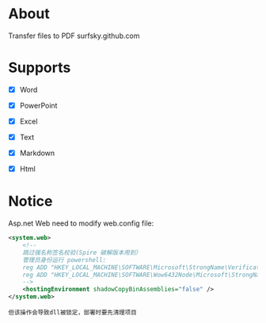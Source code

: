 ﻿# About

Transfer files to PDF
surfsky.github.com
	

# Supports

- [x] Word
- [x] PowerPoint
- [x] Excel
- [x] Text
- [x] Markdown
- [x] Html



# Notice

Asp.net Web need to modify web.config file:

``` xml
<system.web>
	<!-- 
	跳过强名称签名校验(Spire 破解版本用到）
	管理员身份运行 powershell:
	reg ADD "HKEY_LOCAL_MACHINE\SOFTWARE\Microsoft\StrongName\Verification\*,af24b530b87e22f1" 
	reg ADD "HKEY_LOCAL_MACHINE\SOFTWARE\Wow6432Node\Microsoft\StrongName\Verification\*,af24b530b87e22f1" 
	-->
	<hostingEnvironment shadowCopyBinAssemblies="false" />
</system.web>
```

	但该操作会导致dll被锁定，部署时要先清理项目
